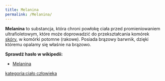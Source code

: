 ```yaml
---
title: Melanina
permalink: /Melanina/
---
```


**Melanina** to substancja, która chroni powłokę ciała przed promieniowaniem ultrafioletowym, które może doprowadzić do przekształcania komórek [skóry](/Skóra "wikilink"), w komórki potomne (rakowe). Posiada brązowy barwnik, dzięki któremu opalamy się właśnie na brązowo.

**Sprawdź hasło w wikipedii:**

-   [Melanina](/wikipedia:Melanina "wikilink")

[kategoria:ciało człowieka](/kategoria:ciało_człowieka "wikilink")